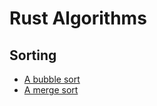 # Rust Algorithms

## Sorting

- [A bubble sort](bubble_sort/src/main.rs)
- [A merge sort](merge_sort/src/main.rs)
